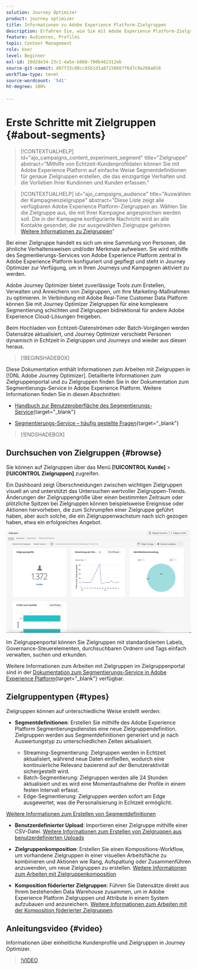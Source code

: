 ```yaml
---
solution: Journey Optimizer
product: journey optimizer
title: Informationen zu Adobe Experience Platform-Zielgruppen
description: Erfahren Sie, wie Sie mit Adobe Experience Platform-Zielgruppen arbeiten.
feature: Audiences, Profiles
topic: Content Management
role: User
level: Beginner
exl-id: 10d2de34-23c1-4a5e-b868-700b462312eb
source-git-commit: d87f33c80cc85b1d1a87150687f6d7c9a268a016
workflow-type: tm+mt
source-wordcount: '541'
ht-degree: 100%

---
```



# Erste Schritte mit Zielgruppen {#about-segments}

>[!CONTEXTUALHELP]
>id="ajo_campaigns_content_experiment_segment"
>title="Zielgruppe"
>abstract="Mithilfe von Echtzeit-Kundenprofildaten können Sie mit Adobe Experience Platform auf einfache Weise Segmentdefinitionen für genaue Zielgruppen erstellen, die das einzigartige Verhalten und die Vorlieben Ihrer Kundinnen und Kunden erfassen."

>[!CONTEXTUALHELP]
>id="ajo_campaigns_audience"
>title="Auswählen der Kampagnenzielgruppe"
>abstract="Diese Liste zeigt alle verfügbaren Adobe Experience Platform-Zielgruppen an. Wählen Sie die Zielgruppe aus, die mit Ihrer Kampagne angesprochen werden soll. Die in der Kampagne konfigurierte Nachricht wird an alle Kontakte gesendet, die zur ausgewählten Zielgruppe gehören. [Weitere Informationen zu Zielgruppen](../audience/about-audiences.md)"

Bei einer Zielgruppe handelt es sich um eine Sammlung von Personen, die ähnliche Verhaltensweisen und/oder Merkmale aufweisen. Sie wird mithilfe des Segmentierungs-Services von Adobe Experience Platform zentral in Adobe Experience Platform konfiguriert und gepflegt und steht in Journey Optimizer zur Verfügung, um in Ihren Journeys und Kampagnen aktiviert zu werden.

Adobe Journey Optimizer bietet zuverlässige Tools zum Erstellen, Verwalten und Anreichern von Zielgruppen, um Ihre Marketing-Maßnahmen zu optimieren. In Verbindung mit Adobe Real-Time Customer Data Platform können Sie mit Journey Optimizer Zielgruppen für eine komplexere Segmentierung schichten und Zielgruppen bidirektional für andere Adobe Experience Cloud-Lösungen freigeben.

Beim Hochladen von Echtzeit-Datenströmen oder Batch-Vorgängen werden Datensätze aktualisiert, und Journey Optimizer verschiebt Personen dynamisch in Echtzeit in Zielgruppen und Journeys und wieder aus diesen heraus.

>[!BEGINSHADEBOX]

Diese Dokumentation enthält Informationen zum Arbeiten mit Zielgruppen in [!DNL Adobe Journey Optimizer]. Detaillierte Informationen zum Zielgruppenportal und zu Zielgruppen finden Sie in der Dokumentation zum Segmentierungs-Service in Adobe Experience Platform. Weitere Informationen finden Sie in diesen Abschnitten:

* [Handbuch zur Benutzeroberfläche des Segmentierungs-Service](https://experienceleague.adobe.com/de/docs/experience-platform/segmentation/ui/overview){target="_blank"}

* [Segmentierungs-Service – häufig gestellte Fragen](https://experienceleague.adobe.com/de/docs/experience-platform/segmentation/faq){target="_blank"}

>[!ENDSHADEBOX]

## Durchsuchen von Zielgruppen {#browse}

Sie können auf Zielgruppen über das Menü **[!UICONTROL Kunde]** > **[!UICONTROL Zielgruppen]** zugreifen.

Ein Dashboard zeigt Überschneidungen zwischen wichtigen Zielgruppen visuell an und unterstützt das Untersuchen wertvoller Zielgruppen-Trends. Änderungen der Zielgruppengröße über einen bestimmten Zeitraum oder plötzliche Spitzen bei Zielgruppen können beispielsweise Ereignisse oder Aktionen hervorheben, die zum Schrumpfen einer Zielgruppe geführt haben, aber auch solche, die ein Zielgruppenwachstum nach sich gezogen haben, etwa ein erfolgreiches Angebot.

![](assets/audiences-overview.png)

Im Zielgruppenportal können Sie Zielgruppen mit standardisierten Labels, Governance-Steuerelementen, durchsuchbaren Ordnern und Tags einfach verwalten, suchen und erkunden.

Weitere Informationen zum Arbeiten mit Zielgruppen im Zielgruppenportal sind in der [Dokumentation zum Segmentierungs-Service in Adobe Experience Platform](https://experienceleague.adobe.com/docs/experience-platform/segmentation/home.html?lang=de){target="_blank"} verfügbar.

## Zielgruppentypen {#types}

Zielgruppen können auf unterschiedliche Weise erstellt werden:

* **Segmentdefinitionen**: Erstellen Sie mithilfe des Adobe Experience Platform Segmentierungsdienstes eine neue Zielgruppendefinition. Zielgruppen werden aus Segmentdefinitionen generiert und je nach Auswertungstyp zu unterschiedlichen Zeiten aktualisiert.

   * Streaming-Segmentierung: Zielgruppen werden in Echtzeit aktualisiert, während neue Daten einfließen, wodurch eine kontinuierliche Relevanz basierend auf der Benutzeraktivität sichergestellt wird.
   * Batch-Segmentierung: Zielgruppen werden alle 24 Stunden aktualisiert und es wird eine Momentaufnahme der Profile in einem festen Intervall erfasst.
   * Edge-Segmentierung: Zielgruppen werden sofort am Edge ausgewertet, was die Personalisierung in Echtzeit ermöglicht.

[Weitere Informationen zum Erstellen von Segmentdefinitionen](creating-a-segment-definition.md)

* **Benutzerdefinierter Upload**: Importieren einer Zielgruppe mithilfe einer CSV-Datei. [Weitere Informationen zum Erstellen von Zielgruppen aus benutzerdefinierten Uploads](custom-upload.md)

* **Zielgruppenkomposition**: Erstellen Sie einen Kompositions-Workflow, um vorhandene Zielgruppen in einer visuellen Arbeitsfläche zu kombinieren und Aktionen wie Rang, Aufspaltung oder Zusammenführen anzuwenden, um neue Zielgruppen zu erstellen. [Weitere Informationen zum Arbeiten mit Zielgruppenkomposition](get-started-audience-orchestration.md)

* **Komposition föderierter Zielgruppen**: Führen Sie Datensätze direkt aus Ihrem bestehenden Data Warehouse zusammen, um in Adobe Experience Platform Zielgruppen und Attribute in einem System aufzubauen und anzureichern. [Weitere Informationen zum Arbeiten mit der Komposition föderierter Zielgruppen](federated-audience-composition.md).

## Anleitungsvideo {#video}

Informationen über einheitliche Kundenprofile und Zielgruppen in Journey Optimizer.

>[!VIDEO](https://video.tv.adobe.com/v/3432671?quality=12)
